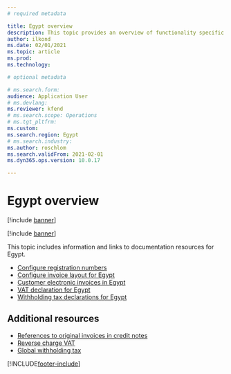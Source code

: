 ```yaml
---
# required metadata

title: Egypt overview
description: This topic provides an overview of functionality specific to Egypt. 
author: ilkond
ms.date: 02/01/2021
ms.topic: article
ms.prod: 
ms.technology: 

# optional metadata

# ms.search.form: 
audience: Application User
# ms.devlang: 
ms.reviewer: kfend
# ms.search.scope: Operations
# ms.tgt_pltfrm: 
ms.custom: 
ms.search.region: Egypt
# ms.search.industry: 
ms.author: roschlom
ms.search.validFrom: 2021-02-01
ms.dyn365.ops.version: 10.0.17

---
```


# Egypt overview

[!include [banner](../includes/banner.md)]

[!include [banner](../includes/preview-banner.md)]

This topic includes information and links to documentation resources for Egypt.

- [Configure registration numbers](emea-egy-reg-numbers.md)
- [Configure invoice layout for Egypt](emea-egy-invoice-layout.md)
- [Customer electronic invoices in Egypt](emea-egy-e-invoices.md)
- [VAT declaration for Egypt](emea-egy-vat-declaration.md)
- [Withholding tax declarations for Egypt](emea-egy-wht-declaration.md)

## Additional resources

- [References to original invoices in credit notes](../accounts-receivable/original-invoice-numbers-credit-notes.md)
- [Reverse charge VAT](emea-reverse-charge.md)
- [Global withholding tax](../general-ledger/global-withholding-tax-overview.md)


[!INCLUDE[footer-include](../../includes/footer-banner.md)]
